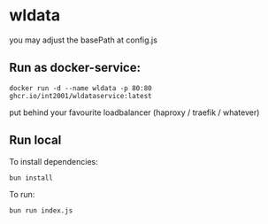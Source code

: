 # wldata

you may adjust the basePath at config.js

## Run as docker-service:

`docker run -d --name wldata -p 80:80 ghcr.io/int2001/wldataservice:latest`

put behind your favourite loadbalancer (haproxy / traefik / whatever)

## Run local
To install dependencies:

```bash
bun install
```

To run:

```bash
bun run index.js
```
